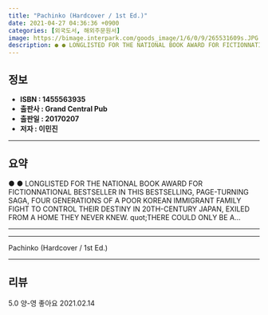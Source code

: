 ```yaml
---
title: "Pachinko (Hardcover / 1st Ed.)"
date: 2021-04-27 04:36:36 +0900
categories: [외국도서, 해외주문원서]
image: https://bimage.interpark.com/goods_image/1/6/0/9/265531609s.JPG
description: ● ● LONGLISTED FOR THE NATIONAL BOOK AWARD FOR FICTIONNATIONAL BESTSELLER IN THIS BESTSELLING, PAGE-TURNING SAGA, FOUR GENERATIONS OF A POOR KOREAN IMMIGRANT
---
```


## **정보**

- **ISBN : 1455563935**
- **출판사 : Grand Central Pub**
- **출판일 : 20170207**
- **저자 : 이민진**

------



## **요약**

●  ●  LONGLISTED FOR THE NATIONAL BOOK AWARD FOR FICTIONNATIONAL BESTSELLER
IN THIS BESTSELLING, PAGE-TURNING SAGA, FOUR GENERATIONS OF A POOR KOREAN IMMIGRANT FAMILY FIGHT TO CONTROL THEIR DESTINY IN 20TH-CENTURY JAPAN, EXILED FROM A HOME THEY NEVER KNEW.
 quot;THERE COULD ONLY BE A... 

------



------


Pachinko (Hardcover / 1st Ed.) 

------


## **리뷰** 

5.0 양-영 좋아요 2021.02.14 <br/>